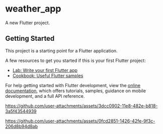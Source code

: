 # weather_app

A new Flutter project.

## Getting Started

This project is a starting point for a Flutter application.

A few resources to get you started if this is your first Flutter project:

- [Lab: Write your first Flutter app](https://docs.flutter.dev/get-started/codelab)
- [Cookbook: Useful Flutter samples](https://docs.flutter.dev/cookbook)

For help getting started with Flutter development, view the
[online documentation](https://docs.flutter.dev/), which offers tutorials,
samples, guidance on mobile development, and a full API reference.


https://github.com/user-attachments/assets/3dcc0902-11e8-482e-b818-3a5f43544939



https://github.com/user-attachments/assets/0fcd2851-1426-42fe-9f3c-206d8b94d8ab

